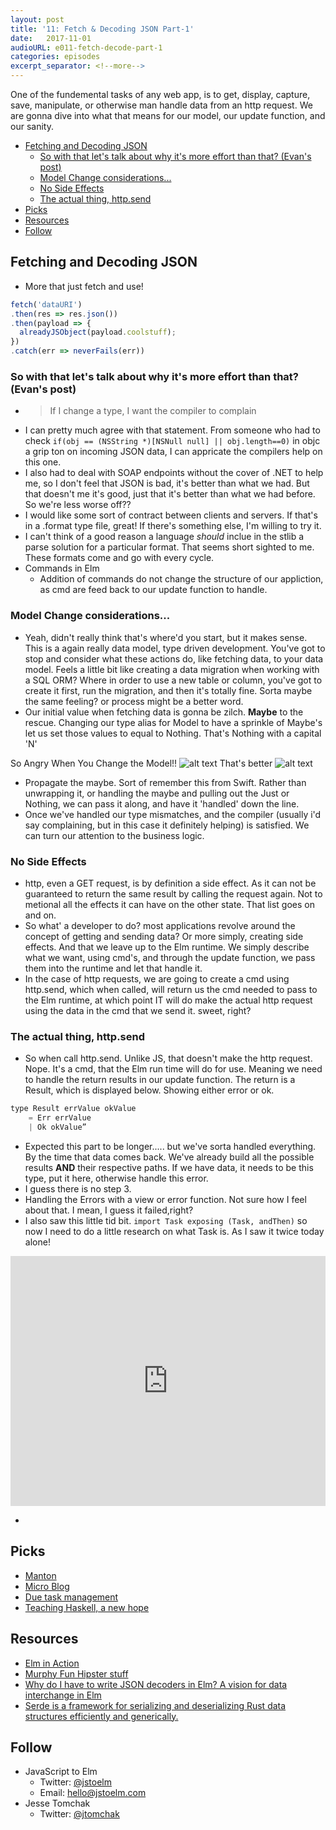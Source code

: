 ```yaml
---
layout: post
title: '11: Fetch & Decoding JSON Part-1'
date:   2017-11-01
audioURL: e011-fetch-decode-part-1
categories: episodes
excerpt_separator: <!--more-->
---
```

One of the fundemental tasks of any web app, is to get, display, capture, save, manipulate, or otherwise man handle data from an http request. We are gonna dive into what that means for our model, our update function, and our sanity. 
<!--more-->
<!-- TOC -->

- [Fetching and Decoding JSON](#fetching-and-decoding-json)
  - [So with that let's talk about why it's more effort than that? (Evan's post)](#so-with-that-lets-talk-about-why-its-more-effort-than-that-evans-post)
  - [Model Change considerations...](#model-change-considerations)
  - [No Side Effects](#no-side-effects)
  - [The actual thing, http.send](#the-actual-thing-httpsend)
- [Picks](#picks)
- [Resources](#resources)
- [Follow](#follow)

<!-- /TOC -->
## Fetching and Decoding JSON
* More that just fetch and use!
```js
fetch('dataURI')
.then(res => res.json())
.then(payload => {
  alreadyJSObject(payload.coolstuff);
})
.catch(err => neverFails(err))
```

### So with that let's talk about why it's more effort than that? (Evan's post)
  * > If I change a type, I want the compiler to complain
  * I can pretty much agree with that statement. From someone who had to check ```if(obj == (NSString *)[NSNull null] || obj.length==0)``` 
  in objc a grip ton on incoming JSON data, I can appricate the compilers help on this one. 
  * I also had to deal with SOAP endpoints without the cover of .NET to help me, so I don't feel that JSON is bad, it's better than what we had. But that doesn't me it's good, just that it's better than what we had before. So we're less worse off??
  * I would like some sort of contract between clients and servers. If that's in a .format type file, great! If there's something else, I'm willing to try it. 
  * I can't think of a good reason a language _should_ inclue in the stlib a parse solution for a particular format. That seems short sighted to me. These formats come and go with every cycle. 
* Commands in Elm
  * Addition of commands do not change the structure of our appliction, as cmd are feed back to our update function to handle. 
  
### Model Change considerations...  
  * Yeah, didn't really think that's where'd you start, but it makes sense. This is a again really data model, type driven development. You've got to stop and consider what these actions do, like fetching data, to your data model. Feels a little bit like creating a data migration when working with a SQL ORM? Where in order to use a new table or column, you've got to create it first, run the migration, and then it's totally fine. Sorta maybe the same feeling? or process might be a better word.
  * Our initial value when fetching data is gonna be zilch. **Maybe** to the rescue. Changing our type alias for Model to have a sprinkle of Maybe's let us set those values to equal to Nothing. That's Nothing with a capital 'N'

So Angry When You Change the Model!!
![alt text](https://i.imgur.com/v8B2fxn.png "So Anger")
That's better
![alt text](https://i.imgur.com/MeBEqz1.png "So much better")

  * Propagate the maybe. Sort of remember this from Swift. Rather than unwrapping it, or handling the maybe and pulling out the Just or Nothing, we can pass it along, and have it 'handled' down the line. 
  * Once we've handled our type mismatches, and the compiler (usually i'd say complaining, but in this case it definitely helping) is satisfied. We can turn our attention to the business logic.

### No Side Effects
  * http, even a GET request, is by definition a side effect. As it can not be guaranteed to return the same result by calling the request again. Not to metional all the effects it can have on the other state. That list goes on and on. 
  * So what' a developer to do? most applications revolve around the concept of getting and sending data? Or more simply, creating side effects. And that we leave up to the Elm runtime. We simply describe what we want, using cmd's, and through the update function, we pass them into the runtime and let that handle it. 
  * In the case of http requests, we are going to create a cmd using http.send, which when called, will return us the cmd needed to pass to the Elm runtime, at which point IT will do make the actual http request using the data in the cmd that we send it. sweet, right?

### The actual thing, http.send
  * So when call http.send. Unlike JS, that doesn't make the http request. Nope. It's a cmd, that the Elm run time will do for use. Meaning we need to handle the return results in our update function. The return is a Result, which is displayed below. Showing either error or ok. 

```js
type Result errValue okValue
    = Err errValue
    | Ok okValue”
```
 * Expected this part to be longer..... but we've sorta handled everything. By the time that data comes back. We've already build all the possible results **AND** their respective paths. If we have data, it needs to be this type, put it here, otherwise handle this error. 
 * I guess there is no step 3.
 * Handling the Errors with a view or error function. Not sure how I feel about that. I mean, I guess it failed,right? 
 * I also saw this little tid bit. ```import Task exposing (Task, andThen)``` so now I need to do a little research on what Task is. As I saw it twice today alone!

<iframe src="https://ellie-app.com/embed/fRJh3Wh5Qa1/1" style="width:100%; height:400px; border:0; overflow:hidden;" sandbox="allow-modals allow-forms allow-popups allow-scripts allow-same-origin"></iframe>

*


## Picks
* [Manton](https://manton.org/)
* [Micro Blog](https://micro.blog)
* [Due task management](http://www.dueapp.com)
* [Teaching Haskell, a new hope](http://argumatronic.com/posts/2017-10-28-a-new-hope.html)

## Resources
* [Elm in Action](https://www.manning.com/books/elm-in-action)
* [Murphy Fun Hipster stuff](https://egghead.io/lessons/elm-make-an-http-request-in-elm)
* [Why do I have to write JSON decoders in Elm? A vision for data interchange in Elm](https://gist.github.com/evancz/1c5f2cf34939336ecb79b97bb89d9da6)
* [Serde is a framework for serializing and deserializing Rust data structures efficiently and generically.](https://docs.serde.rs/serde/)

## Follow
* JavaScript to Elm
  * Twitter: [@jstoelm](https://twitter.com/jstoelm)
  * Email: [hello@jstoelm.com](mailto:hello@jstoelm.com)
* Jesse Tomchak
  * Twitter: [@jtomchak](https://twitter.com/jtomchak)



